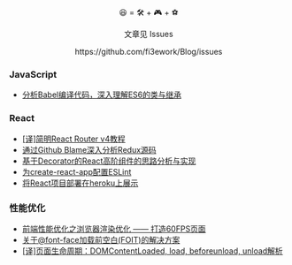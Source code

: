 <p align="center">😆 = 🛠 + 🎮 + ⚽️</p>
<p align="center">文章见 Issues</p>
<p align="center">https://github.com/fi3ework/Blog/issues</p>

### JavaScript

- [分析Babel编译代码，深入理解ES6的类与继承](https://github.com/fi3ework/blog/issues/13)

### React

- [\[译\]简明React Router v4教程](https://github.com/fi3ework/blog/issues/10)
- [通过Github Blame深入分析Redux源码](https://github.com/fi3ework/blog/issues/7)
- [基于Decorator的React高阶组件的思路分析与实现](https://github.com/fi3ework/blog/issues/6)
- [为create-react-app配置ESLint](https://github.com/fi3ework/blog/issues/5)
- [将React项目部署在heroku上展示](https://github.com/fi3ework/blog/issues/4)

### 性能优化

- [前端性能优化之浏览器渲染优化 —— 打造60FPS页面](https://github.com/fi3ework/blog/issues/9)
- [关于@font-face加载前空白(FOIT)的解决方案](https://github.com/fi3ework/blog/issues/8)
- [\[译\]页面生命周期：DOMContentLoaded, load, beforeunload, unload解析](https://github.com/fi3ework/blog/issues/3)

